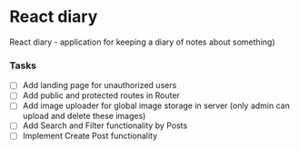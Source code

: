 # React diary

React diary - application for keeping a diary of notes about something)

### Tasks

- [ ] Add landing page for unauthorized users
- [ ] Add public and protected routes in Router
- [ ] Add image uploader for global image storage in server (only admin can upload and delete these images)
- [ ] Add Search and Filter functionality by Posts
- [ ] Implement Create Post functionality
